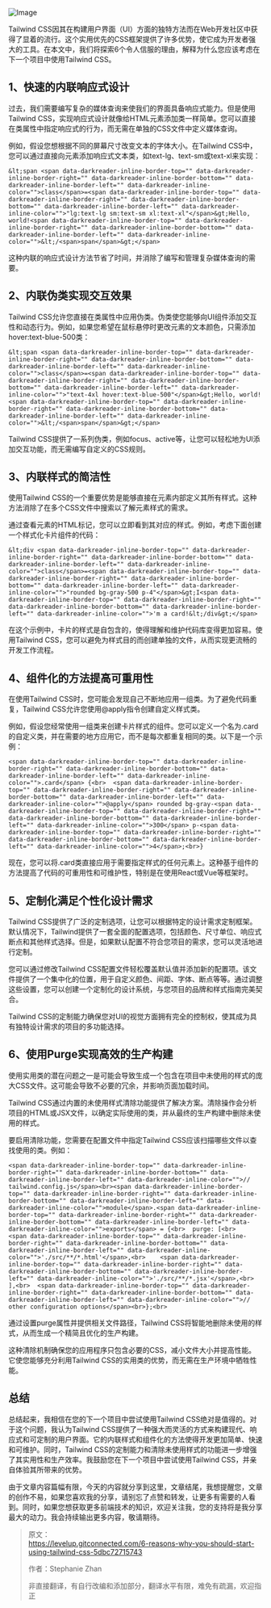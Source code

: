 ![Image](https://mmbiz.qpic.cn/mmbiz_png/KEXUm19zKo7ibRVaz6QB76MuribsmucWvdS7UcnibVqB7PkGGCfHJJvex5E3mJKlzicfTTCqQk9G17SeJibUc7AmxwA/640?wx_fmt=jpegwxfrom=5wx_lazy=1wx_co=1&tp=webp&wxfrom=5&wx_lazy=1&wx_co=1)

Tailwind CSS因其在构建用户界面（UI）方面的独特方法而在Web开发社区中获得了显着的流行。这个实用优先的CSS框架提供了许多优势，使它成为开发者强大的工具。在本文中，我们将探索6个令人信服的理由，解释为什么您应该考虑在下一个项目中使用Tailwind CSS。

## 1、快速的内联响应式设计

过去，我们需要编写复杂的媒体查询来使我们的界面具备响应式能力。但是使用Tailwind CSS，实现响应式设计就像给HTML元素添加类一样简单。您可以直接在类属性中指定响应式的行为，而无需在单独的CSS文件中定义媒体查询。

例如，假设您想根据不同的屏幕尺寸改变文本的字体大小。在Tailwind CSS中，您可以通过直接向元素添加响应式文本类，如text-lg、text-sm或text-xl来实现：

```
&lt;span <span data-darkreader-inline-border-top="" data-darkreader-inline-border-right="" data-darkreader-inline-border-bottom="" data-darkreader-inline-border-left="" data-darkreader-inline-color="">class</span>=<span data-darkreader-inline-border-top="" data-darkreader-inline-border-right="" data-darkreader-inline-border-bottom="" data-darkreader-inline-border-left="" data-darkreader-inline-color="">"lg:text-lg sm:text-sm xl:text-xl"</span>&gt;Hello, world!<span data-darkreader-inline-border-top="" data-darkreader-inline-border-right="" data-darkreader-inline-border-bottom="" data-darkreader-inline-border-left="" data-darkreader-inline-color="">&lt;/<span>span</span>&gt;</span>
```

这种内联的响应式设计方法节省了时间，并消除了编写和管理复杂媒体查询的需要。

## 2、内联伪类实现交互效果

Tailwind CSS允许您直接在类属性中应用伪类。伪类使您能够向UI组件添加交互性和动态行为。例如，如果您希望在鼠标悬停时更改元素的文本颜色，只需添加hover:text-blue-500类：

```
&lt;span <span data-darkreader-inline-border-top="" data-darkreader-inline-border-right="" data-darkreader-inline-border-bottom="" data-darkreader-inline-border-left="" data-darkreader-inline-color="">class</span>=<span data-darkreader-inline-border-top="" data-darkreader-inline-border-right="" data-darkreader-inline-border-bottom="" data-darkreader-inline-border-left="" data-darkreader-inline-color="">"text-4xl hover:text-blue-500"</span>&gt;Hello, world!<span data-darkreader-inline-border-top="" data-darkreader-inline-border-right="" data-darkreader-inline-border-bottom="" data-darkreader-inline-border-left="" data-darkreader-inline-color="">&lt;/<span>span</span>&gt;</span>
```

Tailwind CSS提供了一系列伪类，例如focus、active等，让您可以轻松地为UI添加交互功能，而无需编写自定义的CSS规则。

## 3、内联样式的简洁性

使用Tailwind CSS的一个重要优势是能够直接在元素内部定义其所有样式。这种方法消除了在多个CSS文件中搜索以了解元素样式的需求。

通过查看元素的HTML标记，您可以立即看到其对应的样式。例如，考虑下面创建一个样式化卡片组件的代码：

```
&lt;div <span data-darkreader-inline-border-top="" data-darkreader-inline-border-right="" data-darkreader-inline-border-bottom="" data-darkreader-inline-border-left="" data-darkreader-inline-color="">class</span>=<span data-darkreader-inline-border-top="" data-darkreader-inline-border-right="" data-darkreader-inline-border-bottom="" data-darkreader-inline-border-left="" data-darkreader-inline-color="">"rounded bg-gray-500 p-4"</span>&gt;I<span data-darkreader-inline-border-top="" data-darkreader-inline-border-right="" data-darkreader-inline-border-bottom="" data-darkreader-inline-border-left="" data-darkreader-inline-color="">'m a card!&lt;/div&gt;</span>
```

在这个示例中，卡片的样式是自包含的，使得理解和维护代码库变得更加容易。使用Tailwind CSS，您可以避免为样式目的而创建单独的文件，从而实现更流畅的开发工作流程。

## 4、组件化的方法提高可重用性

在使用Tailwind CSS时，您可能会发现自己不断地应用一组类。为了避免代码重复，Tailwind CSS允许您使用@apply指令创建自定义样式类。

例如，假设您经常使用一组类来创建卡片样式的组件。您可以定义一个名为.card的自定义类，并在需要的地方应用它，而不是每次都重复相同的类。以下是一个示例：

```
<span data-darkreader-inline-border-top="" data-darkreader-inline-border-right="" data-darkreader-inline-border-bottom="" data-darkreader-inline-border-left="" data-darkreader-inline-color="">.card</span> {<br>  <span data-darkreader-inline-border-top="" data-darkreader-inline-border-right="" data-darkreader-inline-border-bottom="" data-darkreader-inline-border-left="" data-darkreader-inline-color="">@apply</span> rounded bg-gray-<span data-darkreader-inline-border-top="" data-darkreader-inline-border-right="" data-darkreader-inline-border-bottom="" data-darkreader-inline-border-left="" data-darkreader-inline-color="">300</span> p-<span data-darkreader-inline-border-top="" data-darkreader-inline-border-right="" data-darkreader-inline-border-bottom="" data-darkreader-inline-border-left="" data-darkreader-inline-color="">4</span>;<br>}
```

现在，您可以将.card类直接应用于需要指定样式的任何元素上。这种基于组件的方法提高了代码的可重用性和可维护性，特别是在使用React或Vue等框架时。

## 5、定制化满足个性化设计需求

Tailwind CSS提供了广泛的定制选项，让您可以根据特定的设计需求定制框架。默认情况下，Tailwind提供了一套全面的配置选项，包括颜色、尺寸单位、响应式断点和其他样式选择。但是，如果默认配置不符合您项目的需求，您可以灵活地进行定制。

您可以通过修改Tailwind CSS配置文件轻松覆盖默认值并添加新的配置项。该文件提供了一个集中化的位置，用于自定义颜色、间距、字体、断点等等。通过调整这些设置，您可以创建一个定制化的设计系统，与您项目的品牌和样式指南完美契合。

Tailwind CSS的定制能力确保您对UI的视觉方面拥有完全的控制权，使其成为具有独特设计需求的项目的多功能选择。

## 6、使用Purge实现高效的生产构建

使用实用类的潜在问题之一是可能会导致生成一个包含在项目中未使用的样式的庞大CSS文件。这可能会导致不必要的冗余，并影响页面加载时间。

Tailwind CSS通过内置的未使用样式清除功能提供了解决方案。清除操作会分析项目的HTML或JSX文件，以确定实际使用的类，并从最终的生产构建中删除未使用的样式。

要启用清除功能，您需要在配置文件中指定Tailwind CSS应该扫描哪些文件以查找使用的类。例如：

```
<span data-darkreader-inline-border-top="" data-darkreader-inline-border-right="" data-darkreader-inline-border-bottom="" data-darkreader-inline-border-left="" data-darkreader-inline-color="">// tailwind.config.js</span><br><span data-darkreader-inline-border-top="" data-darkreader-inline-border-right="" data-darkreader-inline-border-bottom="" data-darkreader-inline-border-left="" data-darkreader-inline-color="">module</span>.<span data-darkreader-inline-border-top="" data-darkreader-inline-border-right="" data-darkreader-inline-border-bottom="" data-darkreader-inline-border-left="" data-darkreader-inline-color="">exports</span> = {<br>  purge: [<br>    <span data-darkreader-inline-border-top="" data-darkreader-inline-border-right="" data-darkreader-inline-border-bottom="" data-darkreader-inline-border-left="" data-darkreader-inline-color="">'./src/**/*.html'</span>,<br>    <span data-darkreader-inline-border-top="" data-darkreader-inline-border-right="" data-darkreader-inline-border-bottom="" data-darkreader-inline-border-left="" data-darkreader-inline-color="">'./src/**/*.jsx'</span>,<br>  ],<br>  <span data-darkreader-inline-border-top="" data-darkreader-inline-border-right="" data-darkreader-inline-border-bottom="" data-darkreader-inline-border-left="" data-darkreader-inline-color="">// other configuration options</span><br>};<br>
```

通过设置purge属性并提供相关文件路径，Tailwind CSS将智能地删除未使用的样式，从而生成一个精简且优化的生产构建。

这种清除机制确保您的应用程序只包含必要的CSS，减小文件大小并提高性能。它使您能够充分利用Tailwind CSS的实用类的优势，而无需在生产环境中牺牲性能。

## 总结

总结起来，我相信在您的下一个项目中尝试使用Tailwind CSS绝对是值得的。对于这个问题，我认为Tailwind CSS提供了一种强大而灵活的方式来构建现代、响应式和可定制的用户界面。它的内联样式和组件化的方法使得开发更加简单、快速和可维护。同时，Tailwind CSS的定制能力和清除未使用样式的功能进一步增强了其实用性和生产效率。我鼓励您在下一个项目中尝试使用Tailwind CSS，并亲自体验其所带来的优势。

由于文章内容篇幅有限，今天的内容就分享到这里，文章结尾，我想提醒您，文章的创作不易，如果您喜欢我的分享，请别忘了点赞和转发，让更多有需要的人看到。同时，如果您想获取更多前端技术的知识，欢迎关注我，您的支持将是我分享最大的动力。我会持续输出更多内容，敬请期待。

> 原文：  
> https://levelup.gitconnected.com/6-reasons-why-you-should-start-using-tailwind-css-5dbc72715743
> 
> 作者：Stephanie Zhan
> 
> 非直接翻译，有自行改编和添加部分，翻译水平有限，难免有疏漏，欢迎指正